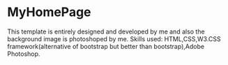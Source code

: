 # MyHomePage
This template is entirely designed and developed by me and also the background image is photoshoped by me.
Skills used: HTML,CSS,W3.CSS framework(alternative of bootstrap but better than bootstrap),Adobe Photoshop.
